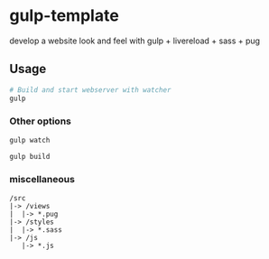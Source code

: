 # gulp-template
develop a website look and feel with gulp + livereload + sass + pug

## Usage
```sh
# Build and start webserver with watcher
gulp
```

### Other options
```sh
gulp watch
```

```sh
gulp build
```

### miscellaneous
```
/src
|-> /views
|  |-> *.pug
|-> /styles
|  |-> *.sass
|-> /js
   |-> *.js
```
